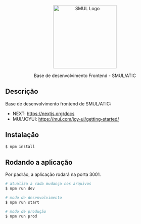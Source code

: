 <p align="center">
  <a href="https://www.prefeitura.sp.gov.br/cidade/secretarias/licenciamento/" target="blank"><img src="https://www.prefeitura.sp.gov.br/cidade/secretarias/upload/chamadas/URBANISMO_E_LICENCIAMENTO_HORIZONTAL_FUNDO_CLARO_1665756993.png" width="200" alt="SMUL Logo" /></a>
</p>

[circleci-image]: https://img.shields.io/circleci/build/github/nestjs/nest/master?token=abc123def456
[circleci-url]: https://circleci.com/gh/nestjs/nest

  <p align="center">Base de desenvolvimento Frontend - SMUL/ATIC</p>

## Descrição

Base de desenvolvimento frontend de SMUL/ATIC:

- NEXT: https://nextjs.org/docs
- MUI/JOYUI: https://mui.com/joy-ui/getting-started/

## Instalação

```bash
$ npm install
```

## Rodando a aplicação

Por padrão, a aplicação rodará na porta 3001.

```bash
# atualiza a cada mudança nos arquivos
$ npm run dev
```
```bash
# modo de desenvolvimento
$ npm run start
```
```bash
# modo de produção
$ npm run prod
```
